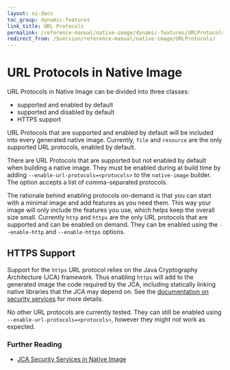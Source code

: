 ```yaml
---
layout: ni-docs
toc_group: dynamic-features
link_title: URL Protocols
permalink: /reference-manual/native-image/dynamic-features/URLProtocols/
redirect_from: /$version/reference-manual/native-image/URLProtocols/
---
```


# URL Protocols in Native Image

URL Protocols in Native Image can be divided into three classes:

* supported and enabled by default
* supported and disabled by default
* HTTPS support

URL Protocols that are supported and enabled by default will be included into every generated native image.
Currently, `file` and `resource` are the only supported URL protocols, enabled by default.

There are URL Protocols that are supported but not enabled by default when building a native image.
They must be enabled during at build time by adding `--enable-url-protocols=<protocols>` to the `native-image` builder.
The option accepts a list of comma-separated protocols.

The rationale behind enabling protocols on-demand is that you can start with a minimal image and add features as you need them.
This way your image will only include the features you use, which helps keep the overall size small.
Currently `http` and `https` are the only URL protocols that are supported and can be enabled on demand.
They can be enabled using the `--enable-http` and `--enable-https` options.

## HTTPS Support
Support for the `https` URL protocol relies on the Java Cryptography Architecture (JCA) framework.
Thus enabling `https` will add to the generated image the code required by the JCA, including statically linking native libraries that the JCA may depend on.
See the [documentation on security services](JCASecurityServices.md) for more details.

No other URL protocols are currently tested.
They can still be enabled using `--enable-url-protocols=<protocols>`, however they might not work as expected.

### Further Reading

- [JCA Security Services in Native Image](JCASecurityServices.md)